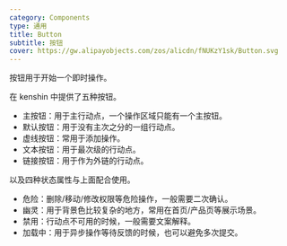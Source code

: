 ```yaml
---
category: Components
type: 通用
title: Button
subtitle: 按钮
cover: https://gw.alipayobjects.com/zos/alicdn/fNUKzY1sk/Button.svg
---
```


按钮用于开始一个即时操作。

<!--
## 何时使用

标记了一个（或封装一组）操作命令，响应用户点击行为，触发相应的业务逻辑。
-->

在 kenshin 中提供了五种按钮。

- 主按钮：用于主行动点，一个操作区域只能有一个主按钮。
- 默认按钮：用于没有主次之分的一组行动点。
- 虚线按钮：常用于添加操作。
- 文本按钮：用于最次级的行动点。
- 链接按钮：用于作为外链的行动点。

以及四种状态属性与上面配合使用。

- 危险：删除/移动/修改权限等危险操作，一般需要二次确认。
- 幽灵：用于背景色比较复杂的地方，常用在首页/产品页等展示场景。
- 禁用：行动点不可用的时候，一般需要文案解释。
- 加载中：用于异步操作等待反馈的时候，也可以避免多次提交。

<!--
## API

通过设置 Button 的属性来产生不同的按钮样式，推荐顺序为：`type` -> `shape` -> `size` -> `loading` -> `disabled`。

按钮的属性说明如下：

| 属性 | 说明 | 类型 | 默认值 | 版本 |
| --- | --- | --- | --- | --- |
| block | 将按钮宽度调整为其父宽度的选项 | boolean | false |  |
| danger | 设置危险按钮 | boolean | false |  |
| disabled | 按钮失效状态 | boolean | false |  |
| ghost | 幽灵属性，使按钮背景透明 | boolean | false |  |
| href | 点击跳转的地址，指定此属性 button 的行为和 a 链接一致 | string | - |  |
| htmlType | 设置 `button` 原生的 `type` 值，可选值请参考 [HTML 标准](https://developer.mozilla.org/en-US/docs/Web/HTML/Element/button#attr-type) | string | `button` |  |
| icon | 设置按钮的图标组件 | ReactNode | - |  |
| loading | 设置按钮载入状态 | boolean \| { delay: number } | false |  |
| shape | 设置按钮形状 | `circle` \| `round` | - |  |
| size | 设置按钮大小 | `large` \| `middle` \| `small` | `middle` |  |
| target | 相当于 a 链接的 target 属性，href 存在时生效 | string | - |  |
| type | 设置按钮类型 | `primary` \| `ghost` \| `dashed` \| `link` \| `text` \| `default` | `default` |  |
| onClick | 点击按钮时的回调 | (event) => void | - |  |

支持原生 button 的其他所有属性。

## FAQ

### 如何移除两个汉字之间的空格？

根据 Ant Design 设计规范要求，我们会在按钮内(文本按钮和链接按钮除外)只有两个汉字时自动添加空格，如果你不需要这个特性，可以设置 [ConfigProvider](/components/config-provider/#API) 的 `autoInsertSpaceInButton` 为 `false`。

<img src="https://gw.alipayobjects.com/zos/antfincdn/MY%26THAPZrW/38f06cb9-293a-4b42-b183-9f443e79ffea.png" style="box-shadow: none; margin: 0; width: 100px" alt="移除两个汉字之间的空格"  />

-->
<style>
[id^="components-button-demo-"] .kenshin-btn {
  margin-right: 8px;
  margin-bottom: 12px;
}
[id^="components-button-demo-"] .kenshin-btn-rtl {
  margin-right: 0;
  margin-left: 8px;
}
[id^="components-button-demo-"] .kenshin-btn-group > .kenshin-btn {
  margin-right: 0;
}
[data-theme="dark"] .site-button-ghost-wrapper {
  background: rgba(255, 255, 255, 0.2);
}
</style>
